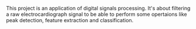 This project is an application of digital signals processing. It's about filtering a raw electrocardiograph signal to be able to perform some opertaions like peak detection, feature extraction and classification.

